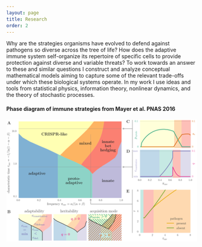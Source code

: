 ```yaml
---
layout: page
title: Research
order: 2
---
```



Why are the strategies organisms have evolved to defend against pathogens so diverse across the tree of life? How does the adaptive immune system self-organize its repertoire of specific cells to provide protection against diverse and variable threats? To work towards an answer to these and similar questions I construct and analyze conceptual mathematical models aiming to capture some of the relevant trade-offs under which these biological systems operate. In my work I use ideas and tools from statistical physics, information theory, nonlinear dynamics, and the theory of stochastic processes.

#### Phase diagram of immune strategies from Mayer et al. PNAS 2016

![Immune strategies](https://raw.githubusercontent.com/andim/evolimmune/master/fig2/figure2.svg?sanitize=true "Figure from Mayer et al. PNAS 2016")
